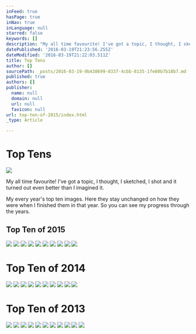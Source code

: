 ```yaml
---
inFeed: true
hasPage: true
inNav: true
inLanguage: null
starred: false
keywords: []
description: "My all time favourite! I've got a topic, I thought, I sketched, I shot and it turned out even better than I imagined it."
datePublished: '2016-03-19T21:23:56.255Z'
dateModified: '2016-03-19T21:22:03.511Z'
title: Top Tens
author: []
sourcePath: _posts/2016-03-19-9b438699-0337-4cbb-8135-1fe80b7b18b7.md
published: true
authors: []
publisher:
  name: null
  domain: null
  url: null
  favicon: null
url: top-ten-of-2015/index.html
_type: Article

---
```

# Top Tens
![](https://the-grid-user-content.s3-us-west-2.amazonaws.com/c6607413-9408-4e15-b6de-58f3b07ce2cf.jpg)

My all time favourite! I've got a topic, I thought, I sketched, I shot and it turned out even better than I imagined it.

My every year's top ten images. Here they stay unchanged on how they were when I finished them in that year. So you can see my progress through the years.

## Top Ten of 2015
![](https://the-grid-user-content.s3-us-west-2.amazonaws.com/29958b5a-3e04-4eae-a84e-dc355f900876.jpg)
![](https://the-grid-user-content.s3-us-west-2.amazonaws.com/0d740b29-49e1-4109-b1bf-03a33b6241c2.jpg)
![](https://the-grid-user-content.s3-us-west-2.amazonaws.com/7c073d40-d18e-4b41-ac42-b1ebec813044.jpg)
![](https://the-grid-user-content.s3-us-west-2.amazonaws.com/c64463ec-e899-4713-ab46-f42d03e7a74b.jpg)
![](https://the-grid-user-content.s3-us-west-2.amazonaws.com/8d08920f-c6e2-43b0-b863-4e5bda5cefdd.jpg)
![](https://the-grid-user-content.s3-us-west-2.amazonaws.com/98ba70b7-b3ff-4d60-aa9d-4b732e300556.jpg)
![](https://the-grid-user-content.s3-us-west-2.amazonaws.com/3d4d4481-3341-40e3-9695-f45e5623f43a.jpg)
![](https://the-grid-user-content.s3-us-west-2.amazonaws.com/cae55780-9c77-4e9c-bb5d-70074bd7072a.jpg)
![](https://the-grid-user-content.s3-us-west-2.amazonaws.com/78df05ac-b026-467a-b855-e1d20ede66b5.jpg)
![](https://the-grid-user-content.s3-us-west-2.amazonaws.com/fa606c81-d365-4e9c-8044-7d7f82527192.jpg)

# Top Ten of 2014
![](https://the-grid-user-content.s3-us-west-2.amazonaws.com/d52f19e0-d8a4-43a3-9838-92aec35c9780.jpg)
![](https://the-grid-user-content.s3-us-west-2.amazonaws.com/0c547162-9e60-47b0-acd2-40f948220d9c.jpg)
![](https://the-grid-user-content.s3-us-west-2.amazonaws.com/86f1bef4-724f-4f26-8a4d-32c1120df4ec.jpg)
![](https://the-grid-user-content.s3-us-west-2.amazonaws.com/c52e426f-46db-426c-a343-e29987d1360a.jpg)
![](https://the-grid-user-content.s3-us-west-2.amazonaws.com/c3085977-0e97-4395-899b-28ef15ef336e.jpg)
![](https://the-grid-user-content.s3-us-west-2.amazonaws.com/b8224330-11c3-418e-a42f-b6110f4df43d.jpg)
![](https://the-grid-user-content.s3-us-west-2.amazonaws.com/3780b9f5-ab74-466f-bcbb-9d01e7a8aeac.jpg)
![](https://s3-us-west-2.amazonaws.com/the-grid-img/p/05a6fcb24df7d20f781e924947fa5cbc899c90d7.jpg)
![](https://the-grid-user-content.s3-us-west-2.amazonaws.com/b5467867-f7d1-470f-b766-ecbdc10dd8ff.jpg)
![](https://the-grid-user-content.s3-us-west-2.amazonaws.com/4e088fee-c652-4b6c-a777-9534cc28be01.jpg)

# Top Ten of 2013
![](https://the-grid-user-content.s3-us-west-2.amazonaws.com/3f1ae9c9-7ab8-4833-ac28-f33e9caeb160.jpg)
![](https://the-grid-user-content.s3-us-west-2.amazonaws.com/c453f59c-4670-4825-883d-e7e76eb6a227.jpg)
![](https://the-grid-user-content.s3-us-west-2.amazonaws.com/e1f42ad3-693f-44d9-b68d-0c1eee3a5218.jpg)
![](https://s3-us-west-2.amazonaws.com/the-grid-img/p/b9f39a1115570726c0c961463cc634f5e8cde68c.jpg)
![](https://the-grid-user-content.s3-us-west-2.amazonaws.com/10e0bb1f-46ba-492f-a947-487b3f92c18f.jpg)
![](https://the-grid-user-content.s3-us-west-2.amazonaws.com/04e59bd2-2f31-4305-9634-35de61ab1089.jpg)
![](https://the-grid-user-content.s3-us-west-2.amazonaws.com/4f5963b8-a7b7-4a05-b45f-0364bfc7a46a.jpg)
![](https://the-grid-user-content.s3-us-west-2.amazonaws.com/9a3b47c3-bfa2-48b8-81d4-de12451955e3.jpg)
![](https://the-grid-user-content.s3-us-west-2.amazonaws.com/0d3d916d-c9aa-4bff-a909-a7ca6c1da682.jpg)
![](https://the-grid-user-content.s3-us-west-2.amazonaws.com/219aa545-4ccb-48b3-b094-6051f1633a63.jpg)
![](https://the-grid-user-content.s3-us-west-2.amazonaws.com/7f2d3376-6045-4bc9-86b4-196272fa489d.jpg)